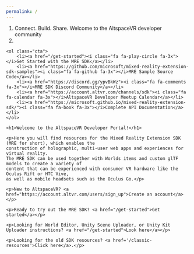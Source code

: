 ```yaml
---
permalink: /
---
```


<div class="centered">
    <ol class="banner">
        <li class="motto animated fadeOut">
            <span id="motto-1" class="motto-word animated fadeIn">Connect.</span>
            <span id="motto-2" class="motto-word animated fadeIn">Build.</span>
            <span id="motto-3" class="motto-word animated fadeIn">Share.</span>
            <span id="motto-4" class="motto-phrase animated fadeInDown">Welcome to the AltspaceVR developer community</span>
        </li>
        <li class="reel-container">
            <div id="reel" class="hidden"></div>
            <script src="https://www.youtube.com/iframe_api"></script>
            <script src="assets/js/youtube-background.js"></script>
        </li>
    </ol>

    <ol class="cta">
        <li><a href="/get-started"><i class="fa fa-play-circle fa-3x"></i>Get Started with the MRE SDK</a></li>
        <li><a href="https://github.com/microsoft/mixed-reality-extension-sdk-samples"><i class="fa fa-github fa-3x"></i>MRE Sample Source Code</a></li>
        <li><a href="https://discord.gg/ypvBkWz"><i class="fa fa-comments fa-3x"></i>MRE SDK Discord Community</a></li>
        <li><a href="https://account.altvr.com/channels/sdk"><i class="fa fa-calendar fa-3x"></i>AltspaceVR Developer Meetup Calendar</a></li>
        <li><a href="https://microsoft.github.io/mixed-reality-extension-sdk/"><i class="fa fa-book fa-3x"></i>Complete API Documentation</a></li>
    </ol>

    <h1>Welcome to the AltspaceVR Developer Portal!</h1>

    <p>Here you will find resources for the Mixed Reality Extension SDK (MRE for short), which enables the
    construction of holographic, multi-user web apps and experiences for virtual reality.
    The MRE SDK can be used together with Worlds items and custom glTF models to create a variety of
    content that can be experienced with consumer VR hardware like the Oculus Rift or HTC Vive,
    as well as mobile headsets such as the Oculus Go.</p>

    <p>New to AltspaceVR? <a href="https://account.altvr.com/users/sign_up">Create an account</a></p>

    <p>Ready to try out the MRE SDK? <a href="/get-started">Get started</a></p>

    <p>Looking for World Editor, Unity Scene Uploader, or Unity Kit Uploader instructions? <a href="/get-started">Look here</a></p>

    <p>Looking for the old SDK resources? <a href='/classic-resources'>Click here</a>.</p>
</div>
